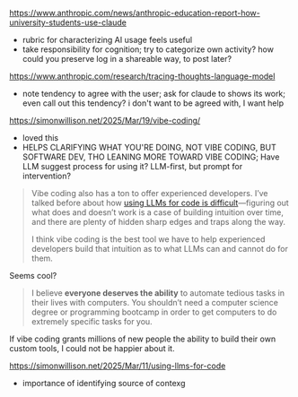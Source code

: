 https://www.anthropic.com/news/anthropic-education-report-how-university-students-use-claude
- rubric for characterizing AI usage feels useful 
- take responsibility for cognition; try to categorize own activity? how could you preserve log in a shareable way, to post later?

https://www.anthropic.com/research/tracing-thoughts-language-model

- note tendency to agree with the user; ask for claude to shows its work; even call out this tendency? i don't want to be agreed with, I want help

https://simonwillison.net/2025/Mar/19/vibe-coding/ 

- loved this
- HELPS CLARIFYING WHAT YOU'RE DOING, NOT VIBE CODING, BUT SOFTWARE DEV, THO LEANING MORE TOWARD VIBE CODING; Have LLM suggest process for using it? LLM-first, but prompt for intervention?

>Vibe coding also has a ton to offer experienced developers. I’ve talked before about how [using LLMs for code is difficult](https://simonwillison.net/2025/Mar/11/using-llms-for-code/)—figuring out what does and doesn’t work is a case of building intuition over time, and there are plenty of hidden sharp edges and traps along the way.
>
>I think vibe coding is the best tool we have to help experienced developers build that intuition as to what LLMs can and cannot do for them.

Seems cool?
> I believe **everyone deserves the ability** to automate tedious tasks in their lives with computers. You shouldn’t need a computer science degree or programming bootcamp in order to get computers to do extremely specific tasks for you.
> 
If vibe coding grants millions of new people the ability to build their own custom tools, I could not be happier about it.


https://simonwillison.net/2025/Mar/11/using-llms-for-code
- importance of identifying source of contexg